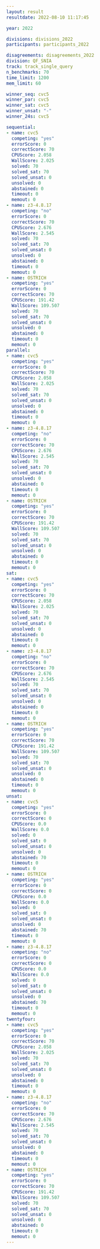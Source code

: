 ```yaml
---
layout: result
resultdate: 2022-08-10 11:17:45

year: 2022

divisions: divisions_2022
participants: participants_2022

disagreements: disagreements_2022
division: QF_SNIA
track: track_single_query
n_benchmarks: 70
time_limit: 1200
mem_limit: 60

winner_seq: cvc5
winner_par: cvc5
winner_sat: cvc5
winner_unsat: "-"
winner_24s: cvc5

sequential:
- name: cvc5
  competing: "yes"
  errorScore: 0
  correctScore: 70
  CPUScore: 2.058
  WallScore: 2.025
  solved: 70
  solved_sat: 70
  solved_unsat: 0
  unsolved: 0
  abstained: 0
  timeout: 0
  memout: 0
- name: z3-4.8.17
  competing: "no"
  errorScore: 0
  correctScore: 70
  CPUScore: 2.676
  WallScore: 2.545
  solved: 70
  solved_sat: 70
  solved_unsat: 0
  unsolved: 0
  abstained: 0
  timeout: 0
  memout: 0
- name: OSTRICH
  competing: "yes"
  errorScore: 0
  correctScore: 70
  CPUScore: 191.42
  WallScore: 109.507
  solved: 70
  solved_sat: 70
  solved_unsat: 0
  unsolved: 0
  abstained: 0
  timeout: 0
  memout: 0
parallel:
- name: cvc5
  competing: "yes"
  errorScore: 0
  correctScore: 70
  CPUScore: 2.058
  WallScore: 2.025
  solved: 70
  solved_sat: 70
  solved_unsat: 0
  unsolved: 0
  abstained: 0
  timeout: 0
  memout: 0
- name: z3-4.8.17
  competing: "no"
  errorScore: 0
  correctScore: 70
  CPUScore: 2.676
  WallScore: 2.545
  solved: 70
  solved_sat: 70
  solved_unsat: 0
  unsolved: 0
  abstained: 0
  timeout: 0
  memout: 0
- name: OSTRICH
  competing: "yes"
  errorScore: 0
  correctScore: 70
  CPUScore: 191.42
  WallScore: 109.507
  solved: 70
  solved_sat: 70
  solved_unsat: 0
  unsolved: 0
  abstained: 0
  timeout: 0
  memout: 0
sat:
- name: cvc5
  competing: "yes"
  errorScore: 0
  correctScore: 70
  CPUScore: 2.058
  WallScore: 2.025
  solved: 70
  solved_sat: 70
  solved_unsat: 0
  unsolved: 0
  abstained: 0
  timeout: 0
  memout: 0
- name: z3-4.8.17
  competing: "no"
  errorScore: 0
  correctScore: 70
  CPUScore: 2.676
  WallScore: 2.545
  solved: 70
  solved_sat: 70
  solved_unsat: 0
  unsolved: 0
  abstained: 0
  timeout: 0
  memout: 0
- name: OSTRICH
  competing: "yes"
  errorScore: 0
  correctScore: 70
  CPUScore: 191.42
  WallScore: 109.507
  solved: 70
  solved_sat: 70
  solved_unsat: 0
  unsolved: 0
  abstained: 0
  timeout: 0
  memout: 0
unsat:
- name: cvc5
  competing: "yes"
  errorScore: 0
  correctScore: 0
  CPUScore: 0.0
  WallScore: 0.0
  solved: 0
  solved_sat: 0
  solved_unsat: 0
  unsolved: 0
  abstained: 70
  timeout: 0
  memout: 0
- name: OSTRICH
  competing: "yes"
  errorScore: 0
  correctScore: 0
  CPUScore: 0.0
  WallScore: 0.0
  solved: 0
  solved_sat: 0
  solved_unsat: 0
  unsolved: 0
  abstained: 70
  timeout: 0
  memout: 0
- name: z3-4.8.17
  competing: "no"
  errorScore: 0
  correctScore: 0
  CPUScore: 0.0
  WallScore: 0.0
  solved: 0
  solved_sat: 0
  solved_unsat: 0
  unsolved: 0
  abstained: 70
  timeout: 0
  memout: 0
twentyfour:
- name: cvc5
  competing: "yes"
  errorScore: 0
  correctScore: 70
  CPUScore: 2.058
  WallScore: 2.025
  solved: 70
  solved_sat: 70
  solved_unsat: 0
  unsolved: 0
  abstained: 0
  timeout: 0
  memout: 0
- name: z3-4.8.17
  competing: "no"
  errorScore: 0
  correctScore: 70
  CPUScore: 2.676
  WallScore: 2.545
  solved: 70
  solved_sat: 70
  solved_unsat: 0
  unsolved: 0
  abstained: 0
  timeout: 0
  memout: 0
- name: OSTRICH
  competing: "yes"
  errorScore: 0
  correctScore: 70
  CPUScore: 191.42
  WallScore: 109.507
  solved: 70
  solved_sat: 70
  solved_unsat: 0
  unsolved: 0
  abstained: 0
  timeout: 0
  memout: 0
---
```

